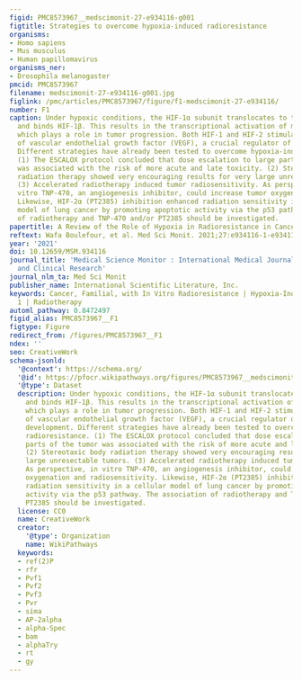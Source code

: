 ```yaml
---
figid: PMC8573967__medscimonit-27-e934116-g001
figtitle: Strategies to overcome hypoxia-induced radioresistance
organisms:
- Homo sapiens
- Mus musculus
- Human papillomavirus
organisms_ner:
- Drosophila melanogaster
pmcid: PMC8573967
filename: medscimonit-27-e934116-g001.jpg
figlink: /pmc/articles/PMC8573967/figure/f1-medscimonit-27-e934116/
number: F1
caption: Under hypoxic conditions, the HIF-1α subunit translocates to the nucleus
  and binds HIF-1β. This results in the transcriptional activation of many genes,
  which plays a role in tumor progression. Both HIF-1 and HIF-2 stimulate transcription
  of vascular endothelial growth factor (VEGF), a crucial regulator of vascular development.
  Different strategies have already been tested to overcome hypoxia-induced radioresistance.
  (1) The ESCALOX protocol concluded that dose escalation to large parts of the tumor
  was associated with the risk of more acute and late toxicity. (2) Stereotaxic body
  radiation therapy showed very encouraging results for very large unresectable tumors.
  (3) Accelerated radiotherapy induced tumor radiosensitivity. As perspective, in
  vitro TNP-470, an angiogenesis inhibitor, could increase tumor oxygenation and radiosensitivity.
  Likewise, HIF-2α (PT2385) inhibition enhanced radiation sensitivity in a cellular
  model of lung cancer by promoting apoptotic activity via the p53 pathway. The association
  of radiotherapy and TNP-470 and/or PT2385 should be investigated.
papertitle: A Review of the Role of Hypoxia in Radioresistance in Cancer Therapy.
reftext: Wafa Boulefour, et al. Med Sci Monit. 2021;27:e934116-1-e934116-7.
year: '2021'
doi: 10.12659/MSM.934116
journal_title: 'Medical Science Monitor : International Medical Journal of Experimental
  and Clinical Research'
journal_nlm_ta: Med Sci Monit
publisher_name: International Scientific Literature, Inc.
keywords: Cancer, Familial, with In Vitro Radioresistance | Hypoxia-Inducible Factor
  1 | Radiotherapy
automl_pathway: 0.8472497
figid_alias: PMC8573967__F1
figtype: Figure
redirect_from: /figures/PMC8573967__F1
ndex: ''
seo: CreativeWork
schema-jsonld:
  '@context': https://schema.org/
  '@id': https://pfocr.wikipathways.org/figures/PMC8573967__medscimonit-27-e934116-g001.html
  '@type': Dataset
  description: Under hypoxic conditions, the HIF-1α subunit translocates to the nucleus
    and binds HIF-1β. This results in the transcriptional activation of many genes,
    which plays a role in tumor progression. Both HIF-1 and HIF-2 stimulate transcription
    of vascular endothelial growth factor (VEGF), a crucial regulator of vascular
    development. Different strategies have already been tested to overcome hypoxia-induced
    radioresistance. (1) The ESCALOX protocol concluded that dose escalation to large
    parts of the tumor was associated with the risk of more acute and late toxicity.
    (2) Stereotaxic body radiation therapy showed very encouraging results for very
    large unresectable tumors. (3) Accelerated radiotherapy induced tumor radiosensitivity.
    As perspective, in vitro TNP-470, an angiogenesis inhibitor, could increase tumor
    oxygenation and radiosensitivity. Likewise, HIF-2α (PT2385) inhibition enhanced
    radiation sensitivity in a cellular model of lung cancer by promoting apoptotic
    activity via the p53 pathway. The association of radiotherapy and TNP-470 and/or
    PT2385 should be investigated.
  license: CC0
  name: CreativeWork
  creator:
    '@type': Organization
    name: WikiPathways
  keywords:
  - ref(2)P
  - rfr
  - Pvf1
  - Pvf2
  - Pvf3
  - Pvr
  - sima
  - AP-2alpha
  - alpha-Spec
  - bam
  - alphaTry
  - rt
  - gy
---
```

